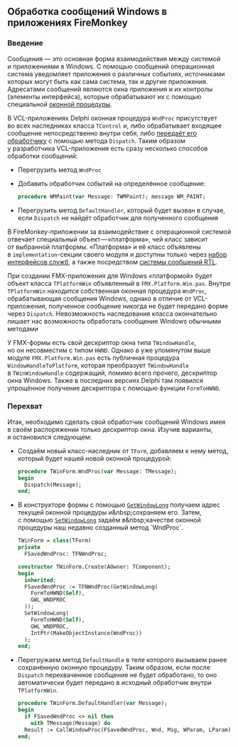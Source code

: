 ## Обработка сообщений Windows в приложениях FireMonkey

### Введение

Сообщения &mdash; это основная форма взаимодействия между системой и&nbsp;приложениями в&nbsp;Windows. С&nbsp;помощью сообщений операционная система уведомляет приложения о&nbsp;различных событиях, источниками которых могут быть как сама система, так и&nbsp;другие приложения. Адресатами сообщений являются окна приложения и&nbsp;их&nbsp;контролы (элементы интерфейса), которые обрабатывают их&nbsp;с&nbsp;помощью специальной [оконной процедуры](https://msdn.microsoft.com/en-us/library/windows/desktop/ms632593(v=vs.85).aspx).

В&nbsp;VCL-приложениях Delphi оконная процедура `WndProc` присутствует во&nbsp;всех наследниках класса `TControl`&nbsp;и, либо обрабатывает входящее сообщение непосредственно внутри себя, либо [передаёт его обработчику](http://docwiki.embarcadero.com/Libraries/Berlin/en/System.TObject.Dispatch) с&nbsp;помощью метода `Dispatch`. Таким образом у&nbsp;разработчика VCL-приложения есть сразу несколько способов обработки сообщений:
* Перегрузить метод `WndProc`
* Добавить обработчик событий на&nbsp;определённое сообщение:

  ```pascal
  procedure WMPaint(var Message: TWMPaint); message WM_PAINT;
  ```
* Перегрузить метод `DefaultHandler`, который будет вызван в&nbsp;случае, если `Dispatch` не&nbsp;найдёт обработчик для полученного сообщения

В&nbsp;FireMonkey-приложении за&nbsp;взаимодействие с&nbsp;операционной системой отвечает специальный объект &mdash; &laquo;платформа&raquo;, чей класс зависит от&nbsp;выбранной платформы. &laquo;Платформа&raquo; и&nbsp;её&nbsp;класс объявлены в&nbsp;`implementation`-секции своего модуля и&nbsp;доступны только через [набор интерфейсов служб](http://docwiki.embarcadero.com/RADStudio/Tokyo/en/FireMonkey_Platform_Services), а&nbsp;также посредством [системы сообщений RTL](http://docwiki.embarcadero.com/RADStudio/Tokyo/en/Using_the_RTL_Cross-Platform_Messaging_Solution).

При создании FMX-приложения для Windows &laquo;платформой&raquo; будет объект класса `TPlatformWin` объявленный в&nbsp;`FMX.Platform.Win.pas`. Внутри `TPlatformWin` находится собственная оконная процедура `WndProc`, обрабатывающая сообщения Windows, однако в&nbsp;отличие от&nbsp;VCL-приложения, полученное сообщение никогда не&nbsp;будет передано форме через `Dispatch`. Невозможность наследования класса окончательно лишает нас возможность обработать сообщение Windows обычными методами

У&nbsp;FMX-формы есть свой дескриптор окна типа `TWindowHandle`, но&nbsp;он&nbsp;несовместим с&nbsp;типом `HWND`. Однако в&nbsp;уже упомянутом выше модуле `FMX.Platform.Win.pas` есть публичная процедура `WindowHandleToPlatform`, которая преобразует `TWindowHandle` в&nbsp;`TWinWindowHandle` содержащий, помимо всего прочего, дескриптор окна Windows. Также в&nbsp;последних версиях Delphi там появился упрощённое получение дескриптора с&nbsp;помощью функции `FormToHWND`.

### Перехват

Итак, необходимо сделать свой обработчик сообщений Windows имея в&nbsp;своём распоряжении только дескриптор окна. Изучив варианты, я&nbsp;остановился следующем:
* Создаём новый класс-наследник от&nbsp;`TForm`, добавляем к&nbsp;нему метод, который будет нашей новой оконной процедурой:

  ```pascal
  procedure TWinForm.WndProc(var Message: TMessage);
  begin
    Dispatch(Message);
  end;
  ```
* В&nbsp;конструкторе формы с&nbsp;помощью [`GetWindowLong`](https://msdn.microsoft.com/ru-ru/library/windows/desktop/ms633584(v=vs.85).aspx) получаем адрес текущей оконной процедуры и&nbsp;сохраняем его. Затем, с&nbsp;помощью [`SetWindowLong`](https://msdn.microsoft.com/ru-ru/library/windows/desktop/ms633591(v=vs.85).aspx) задаём в&nbsp;качестве оконной процедуры наш недавно созданный метод `WndProc`.

  ```pascal
  TWinForm = class(TForm)
  private
    FSavedWndProc: TFNWndProc;
  ```
  ```pascal
  constructor TWinForm.Create(AOwner: TComponent);
  begin
    inherited;
    FSavedWndProc := TFNWndProc(GetWindowLong(
      FormToHWND(Self), 
      GWL_WNDPROC
    ));
    SetWindowLong(
      FormToHWND(Self), 
      GWL_WNDPROC, 
      IntPtr(MakeObjectInstance(WndProc)) 
    );
  end;
  ```
* Перегружаем метод `DefaultHandle` в&nbsp;теле которого вызываем ранее сохранённую оконную процедуру. Таким образом, если после `Dispatch` перехваченное сообщение не&nbsp;будет обработано, то&nbsp;оно автоматически будет передано в&nbsp;исходный обработчик внутри `TPlatformWin`.
  ```pascal
  procedure TWinForm.DefaultHandler(var Message);
  begin
    if FSavedWndProc <> nil then
      with TMessage(Message) do
    Result := CallWindowProc(FSavedWndProc, Wnd, Msg, WParam, LParam);
  end;
  ```
